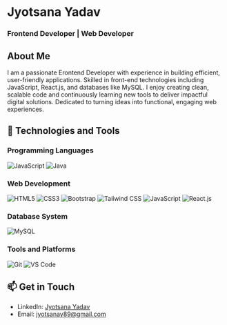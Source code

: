 # Jyotsana Yadav
### Frontend Developer | Web Developer 

## About Me
I am a passionate Erontend Developer with experience in building efficient, user-friendly applications. Skilled in front-end technologies including JavaScript, React.js, and databases like MySQL. I enjoy creating clean, scalable code and continuously learning new tools to deliver impactful digital solutions. Dedicated to turning ideas into functional, engaging web experiences.

## 🔧 Technologies and Tools

### Programming Languages
![JavaScript](https://img.shields.io/badge/JavaScript-F7DF1E?style=for-the-badge&logo=javascript&logoColor=black)
![Java](https://img.shields.io/badge/Java-ED8B00?style=for-the-badge&logo=java&logoColor=white)

### Web Development
![HTML5](https://img.shields.io/badge/HTML5-E34F26?style=for-the-badge&logo=html5&logoColor=white)
![CSS3](https://img.shields.io/badge/CSS3-1572B6?style=for-the-badge&logo=css3&logoColor=white)
![Bootstrap](https://img.shields.io/badge/Bootstrap-7952B3?style=for-the-badge&logo=bootstrap&logoColor=white)
![Tailwind CSS](https://img.shields.io/badge/Tailwind_CSS-38B2AC?style=for-the-badge&logo=tailwind-css&logoColor=white)
![JavaScript](https://img.shields.io/badge/JavaScript-F7DF1E?style=for-the-badge&logo=javascript&logoColor=black)
![React.js](https://img.shields.io/badge/React.js-20232A?style=for-the-badge&logo=react&logoColor=61DAFB)

### Database System
![MySQL](https://img.shields.io/badge/MySQL-4479A1?style=for-the-badge&logo=mysql&logoColor=white)

### Tools and Platforms
![Git](https://img.shields.io/badge/Git-F05032?style=for-the-badge&logo=git&logoColor=white)
![VS Code](https://img.shields.io/badge/VS%20Code-007ACC?style=for-the-badge&logo=visual-studio-code&logoColor=white)

## 📫 Get in Touch
- LinkedIn: [Jyotsana Yadav](https://www.linkedin.com/in/jyotsana-yadav-2b2707276)
- Email: jyotsanay89@gmail.com
